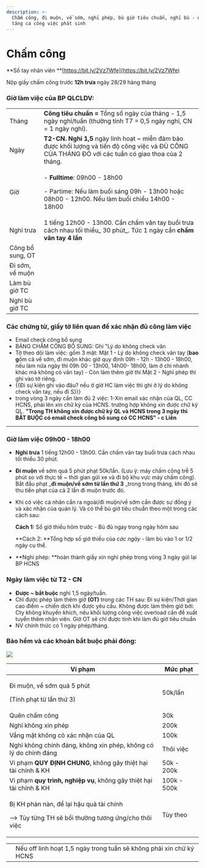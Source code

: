 ```yaml
---
description: >-
  Chấm công, đi muộn, về sớm, nghỉ phép, bù giờ tiêu chuẩn, nghỉ bù - do làm
  tăng ca công việc phát sinh
---
```


# Chấm công

**Số tay nhân viên **[https://bit.ly/2Vz7Wfe](https://bit.ly/2Vz7Wfe)

Nộp giấy chấm công trước **12h trưa** ngày 28/29 hàng tháng

### Giờ làm việc của BP QLCLDV:

|                  |                                                                                                                                                        |
| ---------------- | ------------------------------------------------------------------------------------------------------------------------------------------------------ |
| Tháng            | **Công tiêu chuẩn =** Tổng số ngày của tháng - 1,5 ngày nghỉ/tuần (thường tính T7 = 0,5 ngày nghỉ, CN = 1 ngày nghỉ).                                  |
| Ngày             | **T2-CN. Nghỉ 1,5** ngày linh hoạt \~ miễn đảm bảo được khối lượng và tiến độ công việc và ĐỦ CÔNG CỦA THÁNG ĐÓ với các tuần có giao thoa của 2 tháng. |
| Giờ              | <p>- <strong>Fulltime</strong>: 09h00 - 18h00</p><p>- Partime: Nếu làm buổi sáng 09h - 13h00 hoặc 08h00 - 12h00. Nếu làm buổi chiều 14h00 - 18h00</p>  |
| Nghỉ trưa        | 1 tiếng 12h00 - 13h00. Cần chấm vân tay buổi trưa cách nhau tối thiểu_ 30 phút_. Tức 1 ngày cần **chấm vân tay 4 lần**                         |
| Công bổ sung, OT |                                                                                                                                                        |
| Đi sớm, về muộn  |                                                                                                                                                        |
| Làm bù giờ TC    |                                                                                                                                                        |
| Nghỉ bù giờ TC   |                                                                                                                                                        |

### Các chứng từ, giấy tờ liên quan để xác nhận đủ công làm việc

* Email check công bổ sung
* BẢNG CHẤM CÔNG BỔ SUNG: Ghi "Lý do không check vân 
* Tờ theo dõi làm việc: gồm 3 mặt: Mặt 1 - Lý do không check vân tay (**bao g**ồm cả về sớm, đi muộn khác giờ quy định 09h - 12h - 13h00 - 18h00, nếu làm nửa ngày thì 09h 00 - 13h00, 14h00- 18h00, làm ở chi nhánh khác mà không có vân tay) - Còn làm thêm giờ thì Mặt 2 - Nghỉ phép thì ghi vào tờ riêng. 
* {{Đi sự kiện ghi vào đâu? nếu ở giờ HC làm việc thì ghi ở lý do không check vân tay, nếu đi S}}}
* trong vòng 3 ngày cần làm đủ 2 việc: 1-Xin email xác nhận của QL, CC HCNS,  phải lên xin chữ ký của HCNS. trường hợp không xin được chữ ký QL. **"Trong TH không xin được chữ ký QL và HCNS trong 3 ngày thì BẮT BUỘC  có email check công bổ sung có CC HCNS" - c Liên**



****

### Giờ làm việc 09h00 - 18h00

* **Nghỉ trưa** 1 tiếng 12h00 - 13h00. Cần chấm vân tay buổi trưa cách nhau tối thiểu 30 phút.
* **Đi muộn** về sớm quá 5 phút phạt 50k/lần. (Lưu ý: máy chấm công trễ 5 phút so với thực tế \~ thời gian gửi xe và đi bộ khu vực máy chấm công). Bắt đầu phạt _**đi muộn/về sớm từ lần thứ 3** _trong trong tháng, khi đó sẽ thu tiền phạt của cả 2 lần đi muộn trước đó.
*   Khi có việc cá nhân cần ra ngoài/đi muộn/về sớm cần được sự đồng ý và xác nhận của quản lý. Và có thể bù giờ tiêu chuẩn theo một trong các cách sau:

    **Cách 1:** Số giờ thiếu hôm trước - Bù đủ ngay trong ngày hôm sau

    **Cách 2: **Tổng hợp số giờ thiếu của _các ngày_ - làm bù vào 1 or 1/2 ngày cụ thể.
* **Nghỉ phép: **hoàn thành giấy xin nghỉ phép trong vòng 3 ngày gửi lại BP HCNS

### Ngày làm việc từ T2 - CN 

* **Được \~ bắt buộc** nghỉ 1,5 ngày/tuần.
* Chỉ được phép làm thêm giờ **(OT)** trong các TH sau: Đi sự kiện/Thời gian cao điểm \~ chiến dịch khi được yêu cầu. Không được làm thêm giờ bởi: Cty không khuyến khích, nếu khối lượng công việc overload cần đề xuất tuyển thêm nhân viên. Giờ OT sẽ chỉ được tính khi làm đủ giờ tiêu chuẩn
* NV chính thức có 1 ngày phép/tháng.

### Bảo hểm và các khoản bắt buộc phải đóng:

![](<../../.gitbook/assets/screenshot\_12 (1).png>)

| Vi phạm                                                                                                                    | Mức phạt             |
| --------------------------------------------------------------------------------------------------------------------------- | ---------------------- |
| <p>Đi muộn, về sớm quá 5 phút</p><p>(Tính phạt từ lần thứ 3)</p>                                                  | <p>50k/lần</p><p></p> |
| Quên chấm công                                                                                                             | 30k                    |
| Nghỉ không xin phép                                                                                                       | 200k                   |
| Vắng mặt không có xác nhận của QL                                                                                     | 100k                   |
| Nghỉ không chính đáng, không xin phép, không có lý do chính đáng                                                    | Thôi việc             |
| Vi phạm **QUY ĐỊNH CHUNG**, không gây thiệt hại tài chính & KH                                                        | 50k  - 200k            |
| Vi phạm **quy trình, nghiệp vụ**, không gây thiệt hại tài chính & KH                                                | 100k - 500k            |
| <p>Bị KH phàn nàn, để lại hậu quả tài chính</p><p>--> Tùy từng TH sẽ bồi thường tương ứng/cho thôi việc</p> | Tùy theo              |



|   |                                                                     |
| - | ------------------------------------------------------------------- |
|   | Nếu off linh hoạt 1,5 ngày trong tuần sẽ không phải xin chữ ký HCNS |

